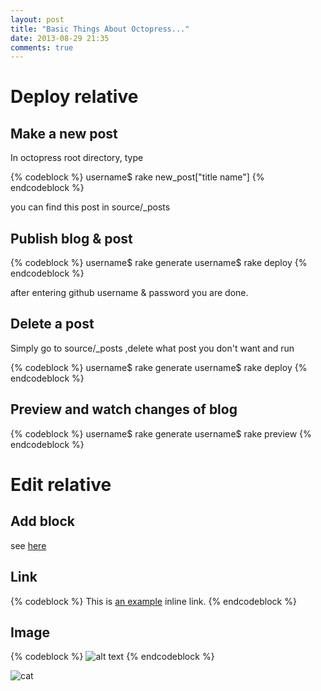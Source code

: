 ```yaml
---
layout: post
title: "Basic Things About Octopress..."
date: 2013-08-29 21:35
comments: true
---
```


# Deploy relative

## Make a new post

In octopress root directory, type

{% codeblock %}
username$ rake new_post["title name"]
{% endcodeblock %}

you can find this post in source/_posts

## Publish blog & post

{% codeblock %}
username$ rake generate
username$ rake deploy
{% endcodeblock %}

after entering github username & password you are done.

## Delete a post

Simply go to source/_posts ,delete what post you don't want and run

{% codeblock %}
username$ rake generate
username$ rake deploy
{% endcodeblock %}

## Preview and watch changes of blog

{% codeblock %}
username$ rake generate
username$ rake preview
{% endcodeblock %}

# Edit relative

## Add block

see [here](http://octopress.org/docs/plugins/codeblock/)

## Link

{% codeblock %}
This is [an example](http://example.com/ "Title") inline link.
{% endcodeblock %}

## Image

{% codeblock %}
![alt text](url)
{% endcodeblock %}

![cat](http://farm6.staticflickr.com/5216/5475775811_f3974c5d07.jpg)
